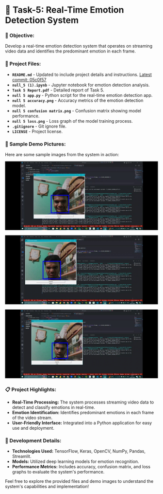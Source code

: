 # 🧠 Task-5: Real-Time Emotion Detection System

### 🎯 Objective:
Develop a real-time emotion detection system that operates on streaming video data and identifies the predominant emotion in each frame.

### 📂 Project Files:
- **`README.md`** - Updated to include project details and instructions. [Latest commit: 05c0f57](https://github.com/Anidipta/Google-Solution-23/commit/05c0f57)
- **`null_5 (1).ipynb`** - Jupyter notebook for emotion detection analysis.
- **`Task 5 Report.pdf`** - Detailed report of Task 5.
- **`null 5 app.py`** - Python script for the real-time emotion detection app.
- **`null 5 accuracy.png`** - Accuracy metrics of the emotion detection model.
- **`null 5 confusion matrix.png`** - Confusion matrix showing model performance.
- **`null 5 loss.png`** - Loss graph of the model training process.
- **`.gitignore`** - Git ignore file.
- **`LICENSE`** - Project license.

### 📸 Sample Demo Pictures:

Here are some sample images from the system in action:

![Sample Image 1](output/s1.jpg?raw=true)

![Sample Image 2](output/s2.jpg?raw=true)

![Sample Image 3](output/s3.jpg?raw=true)

### 📋 Project Highlights:
- **Real-Time Processing:** The system processes streaming video data to detect and classify emotions in real-time.
- **Emotion Identification:** Identifies predominant emotions in each frame of the video stream.
- **User-Friendly Interface:** Integrated into a Python application for easy use and deployment.

### 🚀 Development Details:
- **Technologies Used:** TensorFlow, Keras, OpenCV, NumPy, Pandas, Streamlit.
- **Models:** Utilized deep learning models for emotion recognition.
- **Performance Metrics:** Includes accuracy, confusion matrix, and loss graphs to evaluate the system's performance.

Feel free to explore the provided files and demo images to understand the system's capabilities and implementation!
